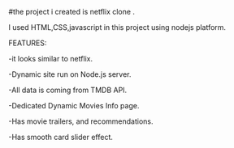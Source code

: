  #the project i created is netflix clone .
 
I used HTML,CSS,javascript in this project using nodejs platform.


FEATURES:

-it looks similar to netflix.

-Dynamic site run on Node.js server.

-All data is coming from TMDB API.

-Dedicated Dynamic Movies Info page.

-Has movie trailers, and recommendations.

-Has smooth card slider effect.
